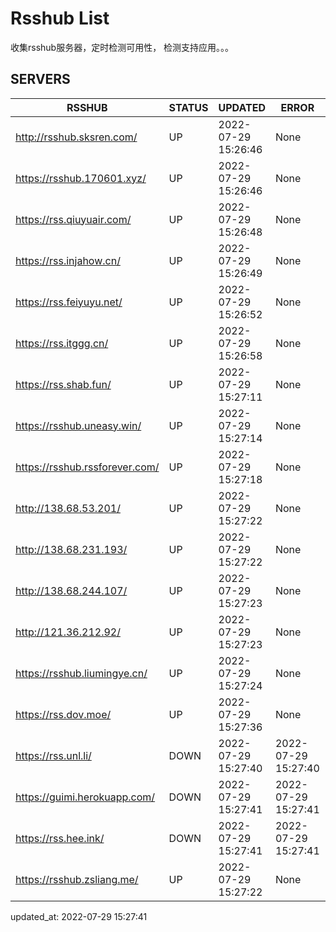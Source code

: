 # Rsshub List

收集rsshub服务器，定时检测可用性， 检测支持应用。。。


## SERVERS

|  RSSHUB   | STATUS  | UPDATED  | ERROR  | TWITTER |  
|  ----  | ----  | ----  | ----  | ---- |  
| http://rsshub.sksren.com/ | UP | 2022-07-29 15:26:46 | None |OK|  
| https://rsshub.170601.xyz/ | UP | 2022-07-29 15:26:46 | None |OK|  
| https://rss.qiuyuair.com/ | UP | 2022-07-29 15:26:48 | None ||  
| https://rss.injahow.cn/ | UP | 2022-07-29 15:26:49 | None ||  
| https://rss.feiyuyu.net/ | UP | 2022-07-29 15:26:52 | None ||  
| https://rss.itggg.cn/ | UP | 2022-07-29 15:26:58 | None ||  
| https://rss.shab.fun/ | UP | 2022-07-29 15:27:11 | None |OK|  
| https://rsshub.uneasy.win/ | UP | 2022-07-29 15:27:14 | None |OK|  
| https://rsshub.rssforever.com/ | UP | 2022-07-29 15:27:18 | None |OK|  
| http://138.68.53.201/ | UP | 2022-07-29 15:27:22 | None ||  
| http://138.68.231.193/ | UP | 2022-07-29 15:27:22 | None ||  
| http://138.68.244.107/ | UP | 2022-07-29 15:27:23 | None ||  
| http://121.36.212.92/ | UP | 2022-07-29 15:27:23 | None ||  
| https://rsshub.liumingye.cn/ | UP | 2022-07-29 15:27:24 | None ||  
| https://rss.dov.moe/ | UP | 2022-07-29 15:27:36 | None |OK|  
| https://rss.unl.li/ | DOWN | 2022-07-29 15:27:40 | 2022-07-29 15:27:40 |  
| https://guimi.herokuapp.com/ | DOWN | 2022-07-29 15:27:41 | 2022-07-29 15:27:41 |  
| https://rss.hee.ink/ | DOWN | 2022-07-29 15:27:41 | 2022-07-29 15:27:41 |  
| https://rsshub.zsliang.me/ | UP | 2022-07-29 15:27:22 | None |OK|  
  

updated_at: 2022-07-29 15:27:41  
